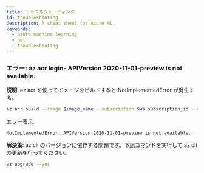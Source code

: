 ```yaml
---
title: トラブルシューティング
id: troubleshooting
description: A cheat sheet for Azure ML.
keywords:
  - azure machine learning
  - aml
  - troubleshooting
---
```


### エラー: az acr login- APIVersion 2020-11-01-preview is not available.
**説明**:
az acr を使ってイメージをビルドすると NotImplementedError が発生する。
```bash
az acr build --image $image_name --subscription $ws.subscription_id --registry $cr --file docker/Dockerfile docker/
```
エラー表示:
```text
NotImplementedError: APIVersion 2020-11-01-preview is not available.
```

**解決策**:
az cli のバージョンに依存する問題です。下記コマンドを実行して az cli の更新を行ってください。
```bash
az upgrade --yes
```



